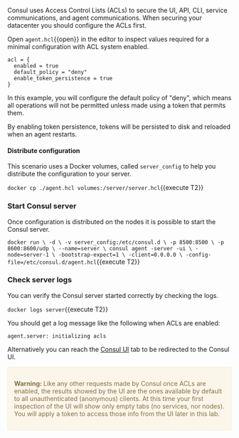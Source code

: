 
Consul uses Access Control Lists (ACLs) to secure the UI, API, CLI, service communications, and agent communications. When securing your datacenter you should configure the ACLs first. 

Open `agent.hcl`{{open}} in the editor to inspect values required for a minimal configuration with ACL system enabled.

```
acl = {
  enabled = true
  default_policy = "deny"
  enable_token_persistence = true
}
```

In this example, you will configure the default policy of "deny", which means all operations will not be permitted unless made using a token that permits them. 

By enabling token persistence, tokens will be persisted to disk and reloaded when an agent restarts.

#### Distribute configuration

This scenario uses a Docker volumes, called `server_config` to help you distribute the configuration to your server.

`docker cp ./agent.hcl volumes:/server/server.hcl`{{execute T2}}

### Start Consul server

Once configuration is distributed on the nodes it is possible to start the Consul server.

`docker run \
    -d \
    -v server_config:/etc/consul.d \
    -p 8500:8500 \
    -p 8600:8600/udp \
    --name=server \
    consul agent -server -ui \
     -node=server-1 \
     -bootstrap-expect=1 \
     -client=0.0.0.0 \
     -config-file=/etc/consul.d/agent.hcl`{{execute T2}}

### Check server logs

You can verify the Consul server started correctly by checking the logs.

`docker logs server`{{execute T2}}

You should get a log message like the following when ACLs are enabled:

`agent.server: initializing acls`

Alternatively you can reach the [Consul UI](https://[[HOST_SUBDOMAIN]]-8500-[[KATACODA_HOST]].environments.katacoda.com/ui) tab to be redirected to the Consul UI.

<div style="background-color:#fcf6ea; color:#866d42; border:1px solid #f8ebcf; padding:1em; border-radius:3px;">
  <p><strong>Warning: </strong>
  Like any other requests made by Consul once ACLs are enabled, the results showed by the UI are the ones available by default to all unauthenticated (anonymous) clients. At this time your first inspection of the UI will show only empty tabs (no services, nor nodes). You will apply a token to access those info from the UI later in this lab.
</p></div>